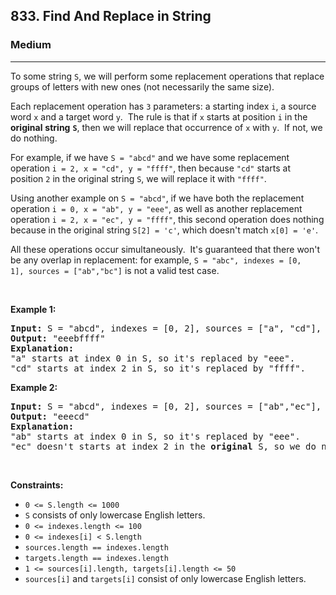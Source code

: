 <h2>833. Find And Replace in String</h2><h3>Medium</h3><hr><div><p>To some string <code>S</code>, we will perform some&nbsp;replacement&nbsp;operations that replace groups of letters with new ones (not necessarily the same size).</p>

<p>Each replacement operation has <code>3</code> parameters: a starting index <code>i</code>, a source word&nbsp;<code>x</code>&nbsp;and a target word&nbsp;<code>y</code>.&nbsp; The rule is that if <code><font face="monospace">x</font></code>&nbsp;starts at position <code>i</code>&nbsp;in the <strong>original</strong> <strong>string</strong> <strong><code>S</code></strong>, then we will replace that occurrence of&nbsp;<code>x</code>&nbsp;with&nbsp;<code>y</code>.&nbsp; If not, we do nothing.</p>

<p>For example, if we have&nbsp;<code>S = "abcd"</code>&nbsp;and we have some replacement operation&nbsp;<code>i = 2, x = "cd", y = "ffff"</code>, then because&nbsp;<code>"cd"</code>&nbsp;starts at position <code><font face="monospace">2</font></code>&nbsp;in the original string <code>S</code>, we will replace it with <code>"ffff"</code>.</p>

<p>Using another example on <code>S = "abcd"</code>, if we have both the replacement operation <code>i = 0, x = "ab", y = "eee"</code>, as well as another replacement operation&nbsp;<code>i = 2, x = "ec", y = "ffff"</code>, this second operation does nothing because in the original string&nbsp;<code>S[2] = 'c'</code>, which doesn't match&nbsp;<code>x[0] = 'e'</code>.</p>

<p>All these operations occur simultaneously.&nbsp; It's guaranteed that there won't be any overlap in replacement: for example,&nbsp;<code>S = "abc", indexes = [0, 1],&nbsp;sources = ["ab","bc"]</code> is not a valid test case.</p>

<p>&nbsp;</p>
<p><strong>Example 1:</strong></p>

<pre><strong>Input:</strong> S = "abcd", indexes = [0, 2], sources = ["a", "cd"], targets = ["eee", "ffff"]
<strong>Output:</strong> "eeebffff"
<strong>Explanation:</strong>
"a" starts at index 0 in S, so it's replaced by "eee".
"cd" starts at index 2 in S, so it's replaced by "ffff".
</pre>

<p><strong>Example 2:</strong></p>

<pre><strong>Input:</strong> S = "abcd", indexes = [0, 2], sources = ["ab","ec"], targets = ["eee","ffff"]
<strong>Output:</strong> "eeecd"
<strong>Explanation:</strong>
"ab" starts at index 0 in S, so it's replaced by "eee".
"ec" doesn't starts at index 2 in the <strong>original</strong> S, so we do nothing.
</pre>

<p>&nbsp;</p>
<p><strong>Constraints:</strong></p>

<ul>
	<li><code>0 &lt;= S.length &lt;= 1000</code></li>
	<li><code>S</code> consists of only lowercase English letters.</li>
	<li><code>0 &lt;= indexes.length &lt;= 100</code></li>
	<li><code>0 &lt;= indexes[i] &lt; S.length</code></li>
	<li><code>sources.length == indexes.length</code></li>
	<li><code>targets.length == indexes.length</code></li>
	<li><code>1 &lt;= sources[i].length, targets[i].length &lt;= 50</code></li>
	<li><code>sources[i]</code>&nbsp;and <code>targets[i]</code>&nbsp;consist of only lowercase English letters.</li>
</ul>
</div>